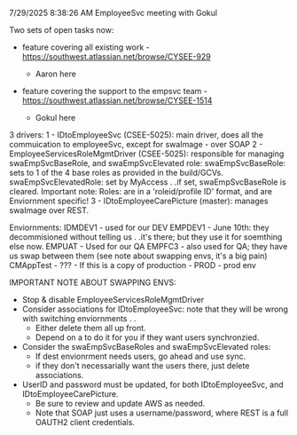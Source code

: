 7/29/2025 8:38:26 AM
EmployeeSvc meeting with Gokul

Two sets of open tasks now:
 - feature covering all existing work - https://southwest.atlassian.net/browse/CYSEE-929
   - Aaron here

 - feature covering the support to the empsvc team - https://southwest.atlassian.net/browse/CYSEE-1514
   - Gokul here




3 drivers:
1 - IDtoEmployeeSvc (CSEE-5025): main driver, does all the commuication to employeeSvc, except for swaImage - over SOAP
2 - EmployeeServicesRoleMgmtDriver (CSEE-5025): responsible for managing swaEmpSvcBaseRole, and swaEmpSvcElevated role:
  swaEmpSvcBaseRole: sets to 1 of the 4 base roles as provided in the build/GCVs.
  swaEmpSvcElevatedRole: set by MyAccess . .if set, swaEmpSvcBaseRole is cleared.
  Important note: Roles: are in a 'roleid/profile ID' format, and are Enviornment specific!
3 - IDtoEmployeeCarePicture (master): manages swaImage over REST.

Enviornments:
IDMDEV1 - used for our DEV
EMPDEV1 - June 10th: they decommisioned without telling us . .it's there; but they use it for soemthing else now.
EMPUAT - Used for our QA
EMPFC3 - also used for QA; they have us swap between them (see note about swapping envs, it's a big pain)
CMAppTest - ??? - If this is a copy of production -
PROD - prod env



IMPORTANT NOTE ABOUT SWAPPING ENVS:
 - Stop & disable EmployeeServicesRoleMgmtDriver
 - Consider associations for IDtoEmployeeSvc: note that they will be wrong with switching enviornments . .
   - Either delete them all up front.
   - Depend on a <sync> to do it for you if they want users synchronzied.
 - Consider the swaEmpSvcBaseRoles and swaEmpSvcElevated roles:
   - If dest envionrment needs users, go ahead and use sync.
   - if they don't necessarially want the users there, just delete associations.
 - UserID and password must be updated, for both IDtoEmployeeSvc, and IDtoEmployeeCarePicture.
   - Be sure to review and update AWS as needed.
   - Note that SOAP just uses a username/password, where REST is a full OAUTH2 client credentials.





